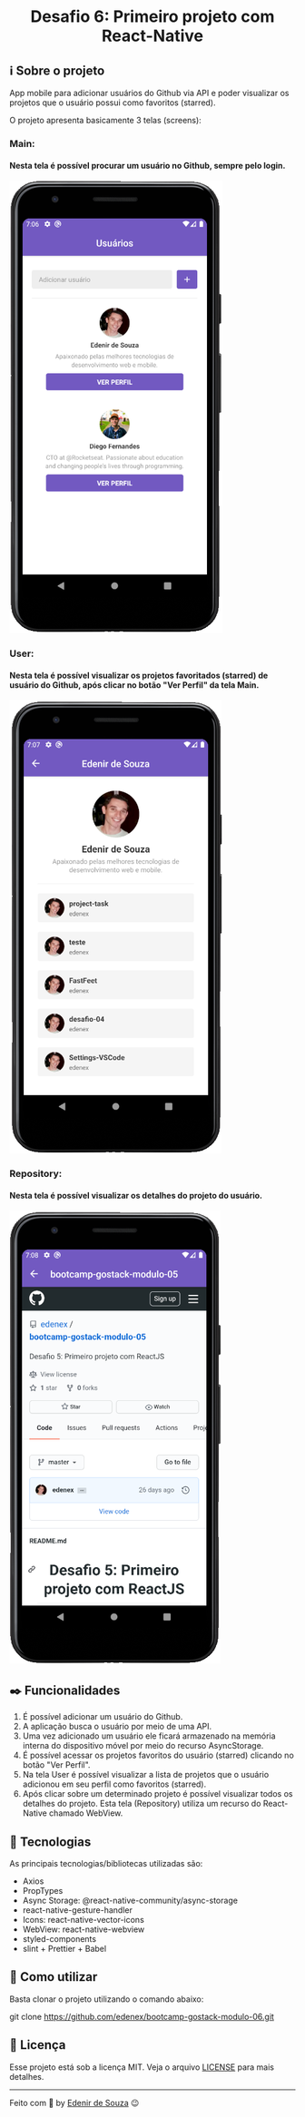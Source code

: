 <h1 align="center">
Desafio 6: Primeiro projeto com React-Native
</h1>

## :information_source: Sobre o projeto

App mobile para adicionar usuários do Github via API e poder visualizar os projetos que o usuário possui como favoritos (starred).

O projeto apresenta basicamente 3 telas (screens):

### Main:

#### Nesta tela é possível procurar um usuário no Github, sempre pelo login.

<img src="./src/assets/images/img-screen-main.png" alt="Página principal (Main) do projeto">

### User:

#### Nesta tela é possível visualizar os projetos favoritados (starred) de usuário do Github, após clicar no botão "Ver Perfil" da tela Main.

<img src="./src/assets/images/img-screen-user.png" alt="Página user do projeto">

### Repository:

#### Nesta tela é possível visualizar os detalhes do projeto do usuário.

<img src="./src/assets/images/img-screen-repository.png" alt="Página repository do projeto">

## :black_nib: Funcionalidades

1. É possível adicionar um usuário do Github.
2. A aplicação busca o usuário por meio de uma API.
3. Uma vez adicionado um usuário ele ficará armazenado na memória interna do dispositivo móvel por meio do recurso AsyncStorage.
4. É possível acessar os projetos favoritos do usuário (starred) clicando no botão "Ver Perfil".
5. Na tela User é possível visualizar a lista de projetos que o usuário adicionou em seu perfil como favoritos (starred).
6. Após clicar sobre um determinado projeto é possível visualizar todos os detalhes do projeto. Esta tela (Repository) utiliza um recurso do React-Native chamado WebView.

## :rocket: Tecnologias

As principais tecnologias/bibliotecas utilizadas são:

- Axios
- PropTypes
- Async Storage: @react-native-community/async-storage
- react-native-gesture-handler
- Icons: react-native-vector-icons
- WebView: react-native-webview
- styled-components
- slint + Prettier + Babel

## :construction_worker: Como utilizar

Basta clonar o projeto utilizando o comando abaixo:

git clone https://github.com/edenex/bootcamp-gostack-modulo-06.git

## :memo: Licença

Esse projeto está sob a licença MIT. Veja o arquivo [LICENSE](LICENSE.md) para mais detalhes.

---

Feito com 🧡 by [Edenir de Souza](https://github.com/edenex) 😉
